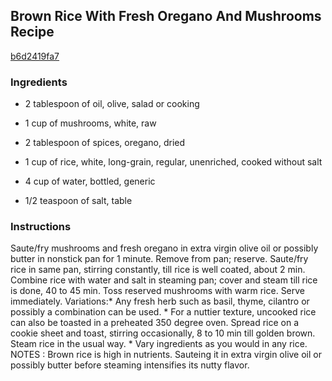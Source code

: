 ## Brown Rice With Fresh Oregano And Mushrooms Recipe

[b6d2419fa7](http://cookeatshare.com/recipes/brown-rice-with-fresh-oregano-and-mushrooms-93784)

### Ingredients

 - 2 tablespoon of oil, olive, salad or cooking

 - 1 cup of mushrooms, white, raw

 - 2 tablespoon of spices, oregano, dried

 - 1 cup of rice, white, long-grain, regular, unenriched, cooked without salt

 - 4 cup of water, bottled, generic

 - 1/2 teaspoon of salt, table

### Instructions

Saute/fry mushrooms and fresh oregano in extra virgin olive oil or possibly butter in nonstick pan for 1 minute. Remove from pan; reserve. Saute/fry rice in same pan, stirring constantly, till rice is well coated, about 2 min. Combine rice with water and salt in steaming pan; cover and steam till rice is done, 40 to 45 min. Toss reserved mushrooms with warm rice. Serve immediately. Variations:* Any fresh herb such as basil, thyme, cilantro or possibly a combination can be used. * For a nuttier texture, uncooked rice can also be toasted in a preheated 350 degree oven. Spread rice on a cookie sheet and toast, stirring occasionally, 8 to 10 min till golden brown. Steam rice in the usual way. * Vary ingredients as you would in any rice. NOTES : Brown rice is high in nutrients. Sauteing it in extra virgin olive oil or possibly butter before steaming intensifies its nutty flavor.